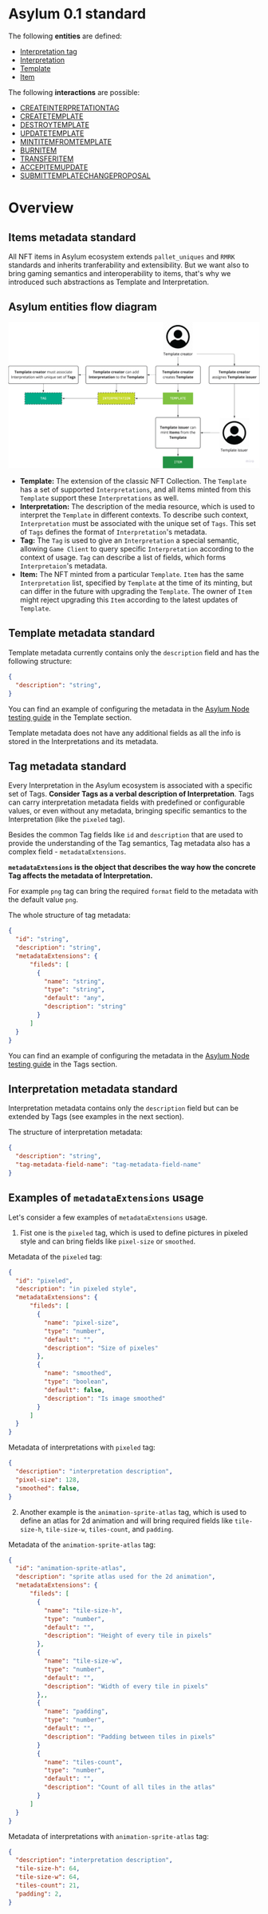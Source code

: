 # Asylum 0.1 standard

The following **entities** are defined:

- [Interpretation tag](entities/interpretation-tag.md)
- [Interpretation](entities/interpretation.md)
- [Template](entities/template.md)
- [Item](entities/item.md)

The following **interactions** are possible:

- [CREATEINTERPRETATIONTAG](interactions/createinterpretationtag.md)
- [CREATETEMPLATE](interactions/createtemplate.md)
- [DESTROYTEMPLATE](interactions/destroytemplate.md)
- [UPDATETEMPLATE](interactions/updatetemplate.md)
- [MINTITEMFROMTEMPLATE](interactions/mintitemfromtemplate.md)
- [BURNITEM](interactions/burnitem.md)
- [TRANSFERITEM](interactions/transferitem.md)
- [ACCEPITEMUPDATE](interactions/acceptitemupdate.md)
- [SUBMITTEMPLATECHANGEPROPOSAL](interactions/submittemplatechangeproposal.md)

# Overview

## Items metadata standard

All NFT items in Asylum ecosystem extends `pallet_uniques` and `RMRK` standards and inherits tranferability and extensibility. But we want also to bring gaming semantics and interoperability to items, that's why we introduced such abstractions as Template and Interpretation.

## Asylum entities flow diagram

![](docs/img/asylum-entities-flow-diagram.png)

* **Template:** The extension of the classic NFT Collection. The `Template` has a set of supported `Interpretations`, and all items minted from this `Template` support these `Interpretations` as well.
* **Interpretation:** The description of the media resource, which is used to interpret the `Template` in different contexts. To describe such context, `Interpretation` must be associated with the unique set of `Tags`. This set of `Tags` defines the format of `Interpretation`'s metadata.
* **Tag:** The `Tag` is used to give an `Interpretation` a special semantic, allowing `Game Client` to query specific `Interpretation` according to the context of usage. `Tag` can describe a list of fields, which forms `Interpretaion`'s metadata.
* **Item:** The NFT minted from a particular `Template`. `Item` has the same `Interpretation` list, specified by `Template` at the time of its minting, but can differ in the future with upgrading the `Template`. The owner of `Item` might reject upgrading this `Item` according to the latest updates of `Template`.

## Template metadata standard

Template metadata currently contains only the `description` field and has the following structure:
```json
{
  "description": "string",
}
```
You can find an example of configuring the metadata in the [Asylum Node testing guide](https://gitlab.com/asylum-space/asylum-item-nft/-/blob/main/docs/testing-guide.md) in the Template section.

Template metadata does not have any additional fields as all the info is stored in the Interpretations and its metadata.

## Tag metadata standard

Every Interpretation in the Asylum ecosystem is associated with a specific set of Tags. **Consider Tags as a verbal description of Interpretation**. Tags can carry interpretation metadata fields with predefined or configurable values, or even without any metadata, bringing specific semantics to the Interpretation (like the `pixeled` tag).

Besides the common Tag fields like `id` and `description` that are used to provide the understanding of the Tag semantics, Tag metadata also has a complex field - `metadataExtensions`.

**`metadataExtensions` is the object that describes the way how the concrete Tag affects the metadata of Interpretation.**

For example `png` tag can bring the required `format` field to the metadata with the default value `png`.

The whole structure of tag metadata:
```json
{
  "id": "string",
  "description": "string",
  "metadataExtensions": {
      "fileds": [
        {
          "name": "string",
          "type": "string",
          "default": "any",
          "description": "string"
        }
      ]
  }
}
```
You can find an example of configuring the metadata in the [Asylum Node testing guide](https://gitlab.com/asylum-space/asylum-item-nft/-/blob/main/docs/testing-guide.md) in the Tags section.

## Interpretation metadata standard

Interpretation metadata contains only the `description` field but can be extended by Tags (see examples in the next section).

The structure of interpretation metadata:
```json
{
  "description": "string",
  "tag-metadata-field-name": "tag-metadata-field-name"
}
```

## Examples of `metadataExtensions` usage

Let's consider a few examples of `metadataExtensions` usage.

1. Fist one is the `pixeled` tag, which is used to define pictures in pixeled style and can bring fields like `pixel-size` or `smoothed`.

Metadata of the `pixeled` tag:
```json
{
  "id": "pixeled",
  "description": "in pixeled style",
  "metadataExtensions": {
      "fileds": [
        {
          "name": "pixel-size",
          "type": "number",
          "default": "",
          "description": "Size of pixeles"
        },
        {
          "name": "smoothed",
          "type": "boolean",
          "default": false,
          "description": "Is image smoothed"
        }
      ]
  }
}
```

Metadata of interpretations with `pixeled` tag:
```json
{
  "description": "interpretation description",
  "pixel-size": 128,
  "smoothed": false,
}
```

2. Another example is the `animation-sprite-atlas` tag, which is used to define an atlas for 2d animation and will bring required fields like `tile-size-h`, `tile-size-w`, `tiles-count`, and `padding`.

Metadata of the `animation-sprite-atlas` tag:
```json
{
  "id": "animation-sprite-atlas",
  "description": "sprite atlas used for the 2d animation",
  "metadataExtensions": {
      "fileds": [
        {
          "name": "tile-size-h",
          "type": "number",
          "default": "",
          "description": "Height of every tile in pixels"
        },
        {
          "name": "tile-size-w",
          "type": "number",
          "default": "",
          "description": "Width of every tile in pixels"
        },,
        {
          "name": "padding",
          "type": "number",
          "default": "",
          "description": "Padding between tiles in pixels"
        }
        {
          "name": "tiles-count",
          "type": "number",
          "default": "",
          "description": "Count of all tiles in the atlas"
        }
      ]
  }
}
```

Metadata of interpretations with `animation-sprite-atlas` tag:
```json
{
  "description": "interpretation description",
  "tile-size-h": 64,
  "tile-size-w": 64,
  "tiles-count": 21,
  "padding": 2,
}
```
